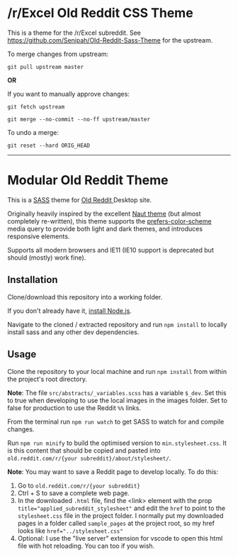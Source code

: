 
# /r/Excel Old Reddit CSS Theme

This is a theme for the /r/Excel subreddit. See https://github.com/Senipah/Old-Reddit-Sass-Theme for the upstream.

To merge changes from upstream:

`git pull upstream master`

**OR**

If you want to manually approve changes:

`git fetch upstream`

`git merge --no-commit --no-ff upstream/master`

To undo a merge:

`git reset --hard ORIG_HEAD`

---

# Modular Old Reddit Theme

This is a [SASS](https://sass-lang.com/) theme for [Old Reddit ](old.reddit.com) Desktop site.

Originally heavily inspired by the excellent [Naut theme](https://github.com/Axel--/Naut-for-reddit/) (but almost completely re-written), this theme supports the [prefers-color-scheme](https://developer.mozilla.org/en-US/docs/Web/CSS/@media/prefers-color-scheme) media query to provide both light and dark themes, and introduces responsive elements.

Supports all modern browsers and IE11 (IE10 support is deprecated but should (mostly) work fine).

## Installation

Clone/download this repository into a working folder.

If you don't already have it, [install Node.js](https://nodejs.org/en/download/). 

Navigate to the cloned / extracted repository and run `npm install` to locally install sass and any other dev dependencies.

## Usage

Clone the repository to your local machine and run `npm install` from within the project's root directory.

**Note**: The file `src/abstracts/_variables.scss` has a variable `$_dev`. Set this to true when developing to use the local images in the images folder. Set to false for production to use the Reddit `%%` links.

From the terminal run `npm run watch` to get SASS to watch for and compile changes. 

Run `npm run minify` to build the optimised version to `min.stylesheet.css`. It is this content that should be copied and pasted into `old.reddit.com/r/{your subreddit}/about/stylesheet/`.

**Note**: You may want to save a Reddit page to develop locally. To do this:
1. Go to `old.reddit.com/r/{your subreddit}`
1. Ctrl + S to save a complete web page.
1. In the downloaded `.html` file, find the \<link> element with the prop `title="applied_subreddit_stylesheet"` and edit the `href` to point to the `stylesheet.css` file in the project folder. I normally put my downloaded pages in a folder called `sample_pages` at the project root, so my href looks like `href="../stylesheet.css"`
1. Optional: I use the "live server" extension for vscode to open this html file with hot reloading. You can too if you wish.
